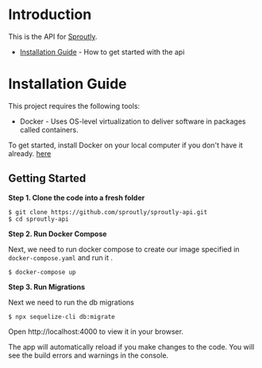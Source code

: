 # Introduction

This is the API for [Sproutly](https://sproutly.com). 

- [Installation Guide](#installation-guide) - How to get started with the api

# <a name='installation-guide'>Installation Guide</a>

This project requires the following tools:

- Docker - Uses OS-level virtualization to deliver software in packages called containers.

To get started, install Docker on your local computer if you don't have it already. [here](https://docker.com/)

## Getting Started

**Step 1. Clone the code into a fresh folder**

```
$ git clone https://github.com/sproutly/sproutly-api.git
$ cd sproutly-api
```

**Step 2. Run Docker Compose**

Next, we need to run docker compose to create our image specified in `docker-compose.yaml` and run it .

```
$ docker-compose up
```

**Step 3. Run Migrations**

Next we need to run the db migrations 

```
$ npx sequelize-cli db:migrate
```

Open http://localhost:4000 to view it in your browser.

The app will automatically reload if you make changes to the code.
You will see the build errors and warnings in the console.

